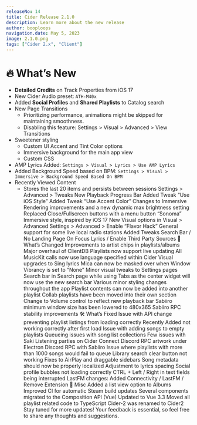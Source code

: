 ```yaml
---
releaseNo: 14
title: Cider Release 2.1.0
description: Learn more about the new release
author: booploops
navigation.date: May 5, 2023
image: 2.1.0.png
tags: ["Cider 2.x", "Client"]
---
```


# 🔥 What’s New

- **Detailed Credits** on Track Properties from iOS 17
- New Cider Audio preset: `ATH-M40x`
- Added **Social Profiles** and **Shared Playlists** to Catalog search
- New Page Transitions
  - Prioritizing performance, animations might be skipped for maintaining smoothness.
  - Disabling this feature: Settings > Visual > Advanced > View Transitions
- Sweetener styling
  - Custom UI Accent and Tint Color options
  - Immersive background for the main app view
  - Custom CSS
- AMP Lyrics Added: `Settings > Visual > Lyrics > Use AMP Lyrics`
- Added Background Speed based on BPM: `Settings > Visual > Immersive > Background Speed Based On BPM`
- Recently Viewed Content
  - Stores the last 20 items and persists between sessions
    Settings > Advanced > Tweaks
    New Playback Progress Bar
    Added Tweak “Use iOS Style”
    Added Tweak “Use Accent Color”
    Changes to Immersive
    Rendering improvements and a new dynamic max brightness setting
    Replaced Close/Fullscreen buttons with a menu button
    “Sonoma” Immersive style, inspired by iOS 17
    New Visual options in Visual > Advanced
    Settings > Advanced > Enable “Flavor Hack”
    General support for some live local radio stations
    Added Tweaks
    Search Bar / No Landing Page On Focus
    Lyrics / Enable Third Party Sources
    🔄 What’s Changed
    Improvements to artist chips in playlists/albums
    Major overhaul of ClientDB
    Playlists now support live updating
    All MusicKit calls now use language specified within Cider
    Visual upgrades to Sing lyrics
    Mica can now be masked over when Window Vibrancy is set to “None”
    Minor visual tweaks to Settings pages
    Search bar in Search page while using Tabs as the center widget will now use the new search bar
    Various minor styling changes throughout the app
    Playlist contents can now be added into another playlist
    Collab playlists have been moved into their own section
    Change to Volume control to reflect new playback bar
    Sabiiro minimum window size has been lowered to 480x365
    Sabiiro RPC stability improvements
    🛠️ What’s Fixed
    Issue with API change preventing playlist listings from loading correctly
    Recently Added not working correctly after first load
    Issue with adding songs to empty playlists
    Queueing issues with song list collections
    Few issues with Saki
    Listening parties on Cider Connect
    Discord RPC artwork under Electron
    Discord RPC with Sabiiro
    Issue where playlists with more than 1000 songs would fail to queue
    Library search clear button not working
    Fixes to AirPlay and draggable sidebars
    Song metadata should now be properly localized
    Adjustment to lyrics spacing
    Social profile bubbles not loading correctly
    CTRL + Left / Right in text fields being interrupted
    LastFM changes:
    Added Connectivity / LastFM / Remove Extension
    🧪 Misc
    Added a list view option to Albums
    Improved CI for automatic Steam build updates
    Several components migrated to the Composition API (Vue)
    Updated to Vue 3.3
    Moved all playlist related code to TypeScript
    Cider-2 was renamed to Cider2
    Stay tuned for more updates! Your feedback is essential, so feel free to share any thoughts and suggestions.

